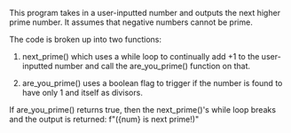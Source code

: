 This program takes in a user-inputted number and outputs the next higher prime number. It assumes that negative numbers cannot be prime.


The code is broken up into two functions:

1) next_prime() which uses a while loop to continually add +1 to the user-inputted number and call the are_you_prime() function on that.

2) are_you_prime() uses a boolean flag to trigger if the number is found to have only 1 and itself as divisors.

If are_you_prime() returns true, then the next_prime()'s while loop breaks and the output is returned: f"({num} is next prime!)"